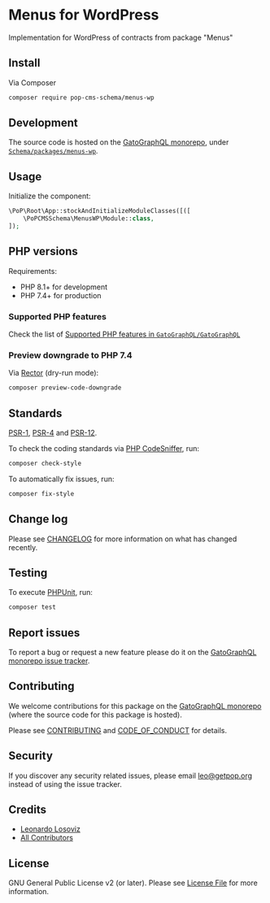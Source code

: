 # Menus for WordPress

<!--
[![Build Status][ico-travis]][link-travis]
[![Quality Score][ico-code-quality]][link-code-quality]
[![Software License][ico-license]](LICENSE.md)
[![Latest Version on Packagist][ico-version]][link-packagist]
[![Coverage Status][ico-scrutinizer]][link-scrutinizer]
[![Total Downloads][ico-downloads]][link-downloads]
-->

Implementation for WordPress of contracts from package "Menus"

## Install

Via Composer

``` bash
composer require pop-cms-schema/menus-wp
```

## Development

The source code is hosted on the [GatoGraphQL monorepo](https://github.com/GatoGraphQL/GatoGraphQL), under [`Schema/packages/menus-wp`](https://github.com/GatoGraphQL/GatoGraphQL/tree/master/layers/Schema/packages/menus-wp).

## Usage

Initialize the component:

``` php
\PoP\Root\App::stockAndInitializeModuleClasses([([
    \PoPCMSSchema\MenusWP\Module::class,
]);
```

## PHP versions

Requirements:

- PHP 8.1+ for development
- PHP 7.4+ for production

### Supported PHP features

Check the list of [Supported PHP features in `GatoGraphQL/GatoGraphQL`](https://github.com/GatoGraphQL/GatoGraphQL/blob/master/docs/supported-php-features.md)

### Preview downgrade to PHP 7.4

Via [Rector](https://github.com/rectorphp/rector) (dry-run mode):

```bash
composer preview-code-downgrade
```

## Standards

[PSR-1](https://www.php-fig.org/psr/psr-1), [PSR-4](https://www.php-fig.org/psr/psr-4) and [PSR-12](https://www.php-fig.org/psr/psr-12).

To check the coding standards via [PHP CodeSniffer](https://github.com/squizlabs/PHP_CodeSniffer), run:

``` bash
composer check-style
```

To automatically fix issues, run:

``` bash
composer fix-style
```

## Change log

Please see [CHANGELOG](CHANGELOG.md) for more information on what has changed recently.

## Testing

To execute [PHPUnit](https://phpunit.de/), run:

``` bash
composer test
```

## Report issues

To report a bug or request a new feature please do it on the [GatoGraphQL monorepo issue tracker](https://github.com/GatoGraphQL/GatoGraphQL/issues).

## Contributing

We welcome contributions for this package on the [GatoGraphQL monorepo](https://github.com/GatoGraphQL/GatoGraphQL) (where the source code for this package is hosted).

Please see [CONTRIBUTING](CONTRIBUTING.md) and [CODE_OF_CONDUCT](CODE_OF_CONDUCT.md) for details.

## Security

If you discover any security related issues, please email leo@getpop.org instead of using the issue tracker.

## Credits

- [Leonardo Losoviz][link-author]
- [All Contributors][link-contributors]

## License

GNU General Public License v2 (or later). Please see [License File](LICENSE.md) for more information.

[ico-version]: https://img.shields.io/packagist/v/pop-cms-schema/menus-wp.svg?style=flat-square
[ico-license]: https://img.shields.io/badge/license-GPLv2-brightgreen.svg?style=flat-square
[ico-travis]: https://img.shields.io/travis/pop-cms-schema/menus-wp/master.svg?style=flat-square
[ico-scrutinizer]: https://img.shields.io/scrutinizer/coverage/g/pop-cms-schema/menus-wp.svg?style=flat-square
[ico-code-quality]: https://img.shields.io/scrutinizer/g/pop-cms-schema/menus-wp.svg?style=flat-square
[ico-downloads]: https://img.shields.io/packagist/dt/pop-cms-schema/menus-wp.svg?style=flat-square

[link-packagist]: https://packagist.org/packages/pop-cms-schema/menus-wp
[link-travis]: https://travis-ci.org/pop-cms-schema/menus-wp
[link-scrutinizer]: https://scrutinizer-ci.com/g/pop-cms-schema/menus-wp/code-structure
[link-code-quality]: https://scrutinizer-ci.com/g/pop-cms-schema/menus-wp
[link-downloads]: https://packagist.org/packages/pop-cms-schema/menus-wp
[link-author]: https://github.com/leoloso
[link-contributors]: ../../../../../../contributors
